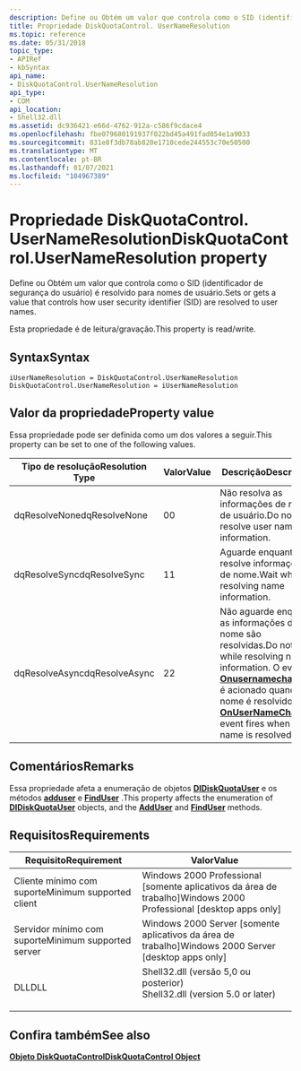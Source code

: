 ```yaml
---
description: Define ou Obtém um valor que controla como o SID (identificador de segurança do usuário) é resolvido para nomes de usuário.
title: Propriedade DiskQuotaControl. UserNameResolution
ms.topic: reference
ms.date: 05/31/2018
topic_type:
- APIRef
- kbSyntax
api_name:
- DiskQuotaControl.UserNameResolution
api_type:
- COM
api_location:
- Shell32.dll
ms.assetid: dc936421-e66d-4762-912a-c586f9cdace4
ms.openlocfilehash: fbe079680191937f022bd45a491fad054e1a9033
ms.sourcegitcommit: 831e8f3db78ab820e1710cede244553c70e50500
ms.translationtype: MT
ms.contentlocale: pt-BR
ms.lasthandoff: 01/07/2021
ms.locfileid: "104967389"
---
```

# <a name="diskquotacontrolusernameresolution-property"></a><span data-ttu-id="882aa-103">Propriedade DiskQuotaControl. UserNameResolution</span><span class="sxs-lookup"><span data-stu-id="882aa-103">DiskQuotaControl.UserNameResolution property</span></span>

<span data-ttu-id="882aa-104">Define ou Obtém um valor que controla como o SID (identificador de segurança do usuário) é resolvido para nomes de usuário.</span><span class="sxs-lookup"><span data-stu-id="882aa-104">Sets or gets a value that controls how user security identifier (SID) are resolved to user names.</span></span>

<span data-ttu-id="882aa-105">Esta propriedade é de leitura/gravação.</span><span class="sxs-lookup"><span data-stu-id="882aa-105">This property is read/write.</span></span>

## <a name="syntax"></a><span data-ttu-id="882aa-106">Syntax</span><span class="sxs-lookup"><span data-stu-id="882aa-106">Syntax</span></span>


```JScript
iUserNameResolution = DiskQuotaControl.UserNameResolution
DiskQuotaControl.UserNameResolution = iUserNameResolution
```



## <a name="property-value"></a><span data-ttu-id="882aa-107">Valor da propriedade</span><span class="sxs-lookup"><span data-stu-id="882aa-107">Property value</span></span>

<span data-ttu-id="882aa-108">Essa propriedade pode ser definida como um dos valores a seguir.</span><span class="sxs-lookup"><span data-stu-id="882aa-108">This property can be set to one of the following values.</span></span>



| <span data-ttu-id="882aa-109">Tipo de resolução</span><span class="sxs-lookup"><span data-stu-id="882aa-109">Resolution Type</span></span> | <span data-ttu-id="882aa-110">Valor</span><span class="sxs-lookup"><span data-stu-id="882aa-110">Value</span></span> | <span data-ttu-id="882aa-111">Descrição</span><span class="sxs-lookup"><span data-stu-id="882aa-111">Description</span></span>                                                                                                                                              |
|-----------------|-------|----------------------------------------------------------------------------------------------------------------------------------------------------------|
| <span data-ttu-id="882aa-112">dqResolveNone</span><span class="sxs-lookup"><span data-stu-id="882aa-112">dqResolveNone</span></span>   | <span data-ttu-id="882aa-113">0</span><span class="sxs-lookup"><span data-stu-id="882aa-113">0</span></span>     | <span data-ttu-id="882aa-114">Não resolva as informações de nome de usuário.</span><span class="sxs-lookup"><span data-stu-id="882aa-114">Do not resolve user name information.</span></span>                                                                                                                    |
| <span data-ttu-id="882aa-115">dqResolveSync</span><span class="sxs-lookup"><span data-stu-id="882aa-115">dqResolveSync</span></span>   | <span data-ttu-id="882aa-116">1</span><span class="sxs-lookup"><span data-stu-id="882aa-116">1</span></span>     | <span data-ttu-id="882aa-117">Aguarde enquanto resolve informações de nome.</span><span class="sxs-lookup"><span data-stu-id="882aa-117">Wait while resolving name information.</span></span>                                                                                                                   |
| <span data-ttu-id="882aa-118">dqResolveAsync</span><span class="sxs-lookup"><span data-stu-id="882aa-118">dqResolveAsync</span></span>  | <span data-ttu-id="882aa-119">2</span><span class="sxs-lookup"><span data-stu-id="882aa-119">2</span></span>     | <span data-ttu-id="882aa-120">Não aguarde enquanto as informações de nome são resolvidas.</span><span class="sxs-lookup"><span data-stu-id="882aa-120">Do not wait while resolving name information.</span></span> <span data-ttu-id="882aa-121">O evento [**Onusernamechanged**](diskquotacontrol-onusernamechanged.md) é acionado quando o nome é resolvido.</span><span class="sxs-lookup"><span data-stu-id="882aa-121">The [**OnUserNameChanged**](diskquotacontrol-onusernamechanged.md) event fires when the name is resolved.</span></span> |



 

## <a name="remarks"></a><span data-ttu-id="882aa-122">Comentários</span><span class="sxs-lookup"><span data-stu-id="882aa-122">Remarks</span></span>

<span data-ttu-id="882aa-123">Essa propriedade afeta a enumeração de objetos [**DIDiskQuotaUser**](didiskquotauser-object.md) e os métodos [**adduser**](diskquotacontrol-adduser.md) e [**FindUser**](diskquotacontrol-finduser.md) .</span><span class="sxs-lookup"><span data-stu-id="882aa-123">This property affects the enumeration of [**DIDiskQuotaUser**](didiskquotauser-object.md) objects, and the [**AddUser**](diskquotacontrol-adduser.md) and [**FindUser**](diskquotacontrol-finduser.md) methods.</span></span>

## <a name="requirements"></a><span data-ttu-id="882aa-124">Requisitos</span><span class="sxs-lookup"><span data-stu-id="882aa-124">Requirements</span></span>



| <span data-ttu-id="882aa-125">Requisito</span><span class="sxs-lookup"><span data-stu-id="882aa-125">Requirement</span></span> | <span data-ttu-id="882aa-126">Valor</span><span class="sxs-lookup"><span data-stu-id="882aa-126">Value</span></span> |
|-------------------------------------|---------------------------------------------------------------------------------------------------------------|
| <span data-ttu-id="882aa-127">Cliente mínimo com suporte</span><span class="sxs-lookup"><span data-stu-id="882aa-127">Minimum supported client</span></span><br/> | <span data-ttu-id="882aa-128">Windows 2000 Professional \[somente aplicativos da área de trabalho\]</span><span class="sxs-lookup"><span data-stu-id="882aa-128">Windows 2000 Professional \[desktop apps only\]</span></span><br/>                                                    |
| <span data-ttu-id="882aa-129">Servidor mínimo com suporte</span><span class="sxs-lookup"><span data-stu-id="882aa-129">Minimum supported server</span></span><br/> | <span data-ttu-id="882aa-130">Windows 2000 Server \[somente aplicativos da área de trabalho\]</span><span class="sxs-lookup"><span data-stu-id="882aa-130">Windows 2000 Server \[desktop apps only\]</span></span><br/>                                                          |
| <span data-ttu-id="882aa-131">DLL</span><span class="sxs-lookup"><span data-stu-id="882aa-131">DLL</span></span><br/>                      | <dl> <span data-ttu-id="882aa-132"><dt>Shell32.dll (versão 5,0 ou posterior)</dt></span><span class="sxs-lookup"><span data-stu-id="882aa-132"><dt>Shell32.dll (version 5.0 or later)</dt></span></span> </dl> |



## <a name="see-also"></a><span data-ttu-id="882aa-133">Confira também</span><span class="sxs-lookup"><span data-stu-id="882aa-133">See also</span></span>

<dl> <dt>

[<span data-ttu-id="882aa-134">**Objeto DiskQuotaControl**</span><span class="sxs-lookup"><span data-stu-id="882aa-134">**DiskQuotaControl Object**</span></span>](diskquotacontrol-object.md)
</dt> </dl>

 

 




